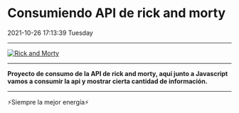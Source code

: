 # Consumiendo API de rick and morty

2021-10-26 17:13:39 Tuesday

---

[![Rick and Morty](rickandmorty "Rick and Morty")](https://ibb.co/2PJ56Qy "Rick and Morty")

---

**Proyecto de consumo de la API de rick and morty, aquí junto a Javascript vamos a consumir la api y mostrar cierta cantidad de información.**

---

⚡Siempre la mejor energía⚡
